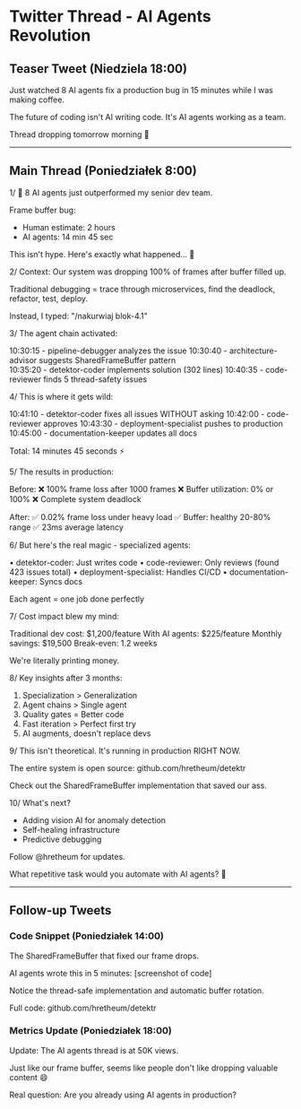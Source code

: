 # Twitter Thread - AI Agents Revolution

## Teaser Tweet (Niedziela 18:00)

Just watched 8 AI agents fix a production bug in 15 minutes while I was making coffee.

The future of coding isn't AI writing code.
It's AI agents working as a team.

Thread dropping tomorrow morning 🧵

---

## Main Thread (Poniedziałek 8:00)

1/ 🤖 8 AI agents just outperformed my senior dev team.

Frame buffer bug: 
- Human estimate: 2 hours
- AI agents: 14 min 45 sec

This isn't hype. Here's exactly what happened... 🧵

2/ Context: Our system was dropping 100% of frames after buffer filled up. 

Traditional debugging = trace through microservices, find the deadlock, refactor, test, deploy.

Instead, I typed: "/nakurwiaj blok-4.1"

3/ The agent chain activated:

10:30:15 - pipeline-debugger analyzes the issue
10:30:40 - architecture-advisor suggests SharedFrameBuffer pattern  
10:35:20 - detektor-coder implements solution (302 lines)
10:40:35 - code-reviewer finds 5 thread-safety issues

4/ This is where it gets wild:

10:41:10 - detektor-coder fixes all issues WITHOUT asking
10:42:00 - code-reviewer approves 
10:43:30 - deployment-specialist pushes to production
10:45:00 - documentation-keeper updates all docs

Total: 14 minutes 45 seconds ⚡

5/ The results in production:

Before:
❌ 100% frame loss after 1000 frames
❌ Buffer utilization: 0% or 100% 
❌ Complete system deadlock

After:
✅ 0.02% frame loss under heavy load
✅ Buffer: healthy 20-80% range
✅ 23ms average latency

6/ But here's the real magic - specialized agents:

• detektor-coder: Just writes code
• code-reviewer: Only reviews (found 423 issues total)
• deployment-specialist: Handles CI/CD
• documentation-keeper: Syncs docs

Each agent = one job done perfectly

7/ Cost impact blew my mind:

Traditional dev cost: $1,200/feature
With AI agents: $225/feature
Monthly savings: $19,500
Break-even: 1.2 weeks

We're literally printing money.

8/ Key insights after 3 months:

1. Specialization > Generalization
2. Agent chains > Single agent
3. Quality gates = Better code
4. Fast iteration > Perfect first try
5. AI augments, doesn't replace devs

9/ This isn't theoretical. It's running in production RIGHT NOW.

The entire system is open source:
github.com/hretheum/detektr

Check out the SharedFrameBuffer implementation that saved our ass.

10/ What's next?

- Adding vision AI for anomaly detection
- Self-healing infrastructure
- Predictive debugging

Follow @hretheum for updates.

What repetitive task would you automate with AI agents? 🤔

---

## Follow-up Tweets

### Code Snippet (Poniedziałek 14:00)

The SharedFrameBuffer that fixed our frame drops.

AI agents wrote this in 5 minutes: [screenshot of code]

Notice the thread-safe implementation and automatic buffer rotation.

Full code: github.com/hretheum/detektr

### Metrics Update (Poniedziałek 18:00)  

Update: The AI agents thread is at 50K views.

Just like our frame buffer, seems like people don't like dropping valuable content 😄

Real question: Are you already using AI agents in production?